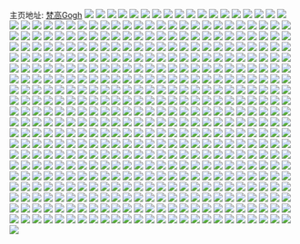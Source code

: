 主页地址: [梵高Gogh](https://weibo.com/u/1617010800) 
![](https://wx4.sinaimg.cn/mw2000/001LqOnmly1gut8btndg6j62c02c0u0y02.jpg) 
![](https://wx4.sinaimg.cn/mw2000/001LqOnmly1gut8a6sd7bj62c02c0qv502.jpg) 
![](https://wx4.sinaimg.cn/mw2000/001LqOnmly1gut8aa3365j62c02c0hdt02.jpg) 
![](https://wx4.sinaimg.cn/mw2000/6061a070ly1gut8ac98g9j22c02c0kjm.jpg) 
![](https://wx4.sinaimg.cn/mw2000/001LqOnmly1gut8bikfonj62c02c0b2a02.jpg) 
![](https://wx4.sinaimg.cn/mw2000/001LqOnmly1gut8bgz9e5j62c02c0kjm02.jpg) 
![](https://wx4.sinaimg.cn/mw2000/001LqOnmly1gut8bffvcwj62c02c04qr02.jpg) 
![](https://wx4.sinaimg.cn/mw2000/001LqOnmly1gut8a54nwvj62c02c04qr02.jpg) 
![](https://wx4.sinaimg.cn/mw2000/6061a070ly1gut8a1w0g8j22c02c0x6q.jpg) 
![](https://wx4.sinaimg.cn/mw2000/001LqOnmly1gupsmmgvctj63402c0kjm02.jpg) 
![](https://wx4.sinaimg.cn/mw2000/6061a070ly1gumcrsfglpj22c02c0x6q.jpg) 
![](https://wx4.sinaimg.cn/mw2000/001LqOnmly1guiscsdxupj62c02c07wi02.jpg) 
![](https://wx4.sinaimg.cn/mw2000/001LqOnmly1gubq7zgn0xj62c02c0b2902.jpg) 
![](https://wx4.sinaimg.cn/mw2000/001LqOnmly1gubq812htjj61sc1sc4q502.jpg) 
![](https://wx4.sinaimg.cn/mw2000/001LqOnmly1gubq7xrxmyj62c02c0u0x02.jpg) 
![](https://wx4.sinaimg.cn/mw2000/001LqOnmly1gubq7wh7dyj60jv0h7abs02.jpg) 
![](https://wx4.sinaimg.cn/mw2000/001LqOnmly1gubil5o3tfj61400u0n3k02.jpg) 
![](https://wx4.sinaimg.cn/mw2000/001LqOnmly1gu82vb1jsjj61940kuaz202.jpg) 
![](https://wx4.sinaimg.cn/mw2000/001LqOnmly1gu82vejltlj61ds0n0hdt02.jpg) 
![](https://wx4.sinaimg.cn/mw2000/001LqOnmly1gu38z0n1hfj60el0eldgq02.jpg) 
![](https://wx4.sinaimg.cn/mw2000/001LqOnmly1gu1d5hun7zj62c02c0e8202.jpg) 
![](https://wx4.sinaimg.cn/mw2000/001LqOnmly1gtxr0slfk9j62c02c0npe02.jpg) 
![](https://wx4.sinaimg.cn/mw2000/001LqOnmly1gtxr12twfuj62c02c0qv602.jpg) 
![](https://wx4.sinaimg.cn/mw2000/001LqOnmly1gtxr1fg8mrj62c02c01hb02.jpg) 
![](https://wx4.sinaimg.cn/mw2000/001LqOnmly1gtxr1do9qbj62c02c0hdu02.jpg) 
![](https://wx4.sinaimg.cn/mw2000/001LqOnmly1gtv9drkwuej625o25o4qq02.jpg) 
![](https://wx4.sinaimg.cn/mw2000/001LqOnmly1gtv9du3rgvj62c02c0kjn02.jpg) 
![](https://wx4.sinaimg.cn/mw2000/001LqOnmly1gtv9dvrrukj62c02c0hdt02.jpg) 
![](https://wx4.sinaimg.cn/mw2000/001LqOnmly1gtv9dx6zk0j62c02c0qv502.jpg) 
![](https://wx4.sinaimg.cn/mw2000/001LqOnmly1gtv9e1slpsj62c02c0qv702.jpg) 
![](https://wx4.sinaimg.cn/mw2000/001LqOnmly1gtv9ed4qbpj62c02c01kz02.jpg) 
![](https://wx4.sinaimg.cn/mw2000/001LqOnmly1gtuaj7elzfj60j60j641k02.jpg) 
![](https://wx4.sinaimg.cn/mw2000/001LqOnmly1gtojq5on5wj62c02c0npe02.jpg) 
![](https://wx4.sinaimg.cn/mw2000/001LqOnmly1gtih0vvxuxj62c02c0x6r02.jpg) 
![](https://wx4.sinaimg.cn/mw2000/6061a070ly1gtgomwz5uej20ac0act9g.jpg) 
![](https://wx4.sinaimg.cn/mw2000/001LqOnmly1gtco736lqnj61o01o0e8102.jpg) 
![](https://wx4.sinaimg.cn/mw2000/001LqOnmly1gtco71p9ihj61o01o0npd02.jpg) 
![](https://wx4.sinaimg.cn/mw2000/001LqOnmly1gtco140o27j60ur1o0x0m02.jpg) 
![](https://wx4.sinaimg.cn/mw2000/6061a070ly1gt9dsof2dhj22c02c01kz.jpg) 
![](https://wx4.sinaimg.cn/mw2000/6061a070ly1gt9dsq6j6sj22c02c0u0x.jpg) 
![](https://wx4.sinaimg.cn/mw2000/6061a070ly1gt8d6sbisrj22c02c01l1.jpg) 
![](https://wx4.sinaimg.cn/mw2000/6061a070ly1gt16qo4j9nj21900u0106.jpg) 
![](https://wx4.sinaimg.cn/mw2000/6061a070ly1gt0l4xknqyj22c02c0npe.jpg) 
![](https://wx4.sinaimg.cn/mw2000/6061a070ly1gt0l55l3pij23402c0u0z.jpg) 
![](https://wx4.sinaimg.cn/mw2000/6061a070ly1gt0l4z97tjj22c02c0kjm.jpg) 
![](https://wx4.sinaimg.cn/mw2000/6061a070ly1gt0l50vkhlj22c02c0b2a.jpg) 
![](https://wx4.sinaimg.cn/mw2000/6061a070ly1gt0l4uwjupj22c02c01kz.jpg) 
![](https://wx4.sinaimg.cn/mw2000/6061a070ly1gt0l5y4vkaj22c02c0e82.jpg) 
![](https://wx4.sinaimg.cn/mw2000/6061a070ly1gt0l57ccpjj21nz1nz7wh.jpg) 
![](https://wx4.sinaimg.cn/mw2000/6061a070ly1gt0l58891lj21iy1iy1kx.jpg) 
![](https://wx4.sinaimg.cn/mw2000/6061a070ly1gt0l529em0j22c02c0npd.jpg) 
![](https://wx4.sinaimg.cn/mw2000/6061a070ly1gt0l59jjrwj23402c07wj.jpg) 
![](https://wx4.sinaimg.cn/mw2000/6061a070ly1gt0l5mkarxj22c02c0npd.jpg) 
![](https://wx4.sinaimg.cn/mw2000/6061a070ly1gt0l5e0siqj22801o0kjl.jpg) 
![](https://wx4.sinaimg.cn/mw2000/6061a070ly1gt0l5fanebj22801o0kjl.jpg) 
![](https://wx4.sinaimg.cn/mw2000/6061a070ly1gt0l5ifu2lj22c02c0x6q.jpg) 
![](https://wx4.sinaimg.cn/mw2000/001LqOnmly1gt0l5jpjqdj62c02c0b2902.jpg) 
![](https://wx4.sinaimg.cn/mw2000/6061a070ly1gt0l5l6t4jj22c02c07wi.jpg) 
![](https://wx4.sinaimg.cn/mw2000/6061a070ly1gt0l5cg8jdj22c02c0hdu.jpg) 
![](https://wx4.sinaimg.cn/mw2000/6061a070ly1gt0l5oj5eqj22c0340e83.jpg) 
![](https://wx4.sinaimg.cn/mw2000/6061a070ly1gslikbuobvj22c02c0npf.jpg) 
![](https://wx4.sinaimg.cn/mw2000/6061a070ly1gslikegq9sj22c02c0x6q.jpg) 
![](https://wx4.sinaimg.cn/mw2000/001LqOnmly1gslikiyao6j62c02c01ky02.jpg) 
![](https://wx4.sinaimg.cn/mw2000/6061a070ly1gsliklttc5j22c02c0b2a.jpg) 
![](https://wx4.sinaimg.cn/mw2000/6061a070ly1gslik96ywmj22c02c0x6q.jpg) 
![](https://wx4.sinaimg.cn/mw2000/6061a070ly1gsliknomtsj22c02c0hdu.jpg) 
![](https://wx4.sinaimg.cn/mw2000/6061a070ly1gslikqwkroj22c02c04qp.jpg) 
![](https://wx4.sinaimg.cn/mw2000/6061a070ly1gslikpb0s2j22c02c0x6p.jpg) 
![](https://wx4.sinaimg.cn/mw2000/6061a070ly1gslikkipfvj21o02807wh.jpg) 
![](https://wx4.sinaimg.cn/mw2000/6061a070ly1gsinjku5jzj21401e0gsi.jpg) 
![](https://wx4.sinaimg.cn/mw2000/6061a070ly1gshjlnfu9ij22c02c0e88.jpg) 
![](https://wx4.sinaimg.cn/mw2000/6061a070ly1gsamwoyzozj20gc0gc0u1.jpg) 
![](https://wx4.sinaimg.cn/mw2000/6061a070ly1gs7j44ony2j21mb1mbb29.jpg) 
![](https://wx4.sinaimg.cn/mw2000/6061a070ly1gs61nrw3s8j20a00a0dgs.jpg) 
![](https://wx4.sinaimg.cn/mw2000/6061a070ly1gs5z21dot1j22c02c0b29.jpg) 
![](https://wx4.sinaimg.cn/mw2000/6061a070ly1gs5z1zsx51j22c02c0b1q.jpg) 
![](https://wx4.sinaimg.cn/mw2000/6061a070ly1gs5z261sezj22c02c0e81.jpg) 
![](https://wx4.sinaimg.cn/mw2000/6061a070ly1gs5z1x8s1ej22c02c0kjl.jpg) 
![](https://wx4.sinaimg.cn/mw2000/6061a070ly1gs5z29a9smj22c02c0b29.jpg) 
![](https://wx4.sinaimg.cn/mw2000/6061a070ly1gs5z2b5qlhj20n01dshdt.jpg) 
![](https://wx4.sinaimg.cn/mw2000/6061a070ly1gruxccf7j9j22c02c0npl.jpg) 
![](https://wx4.sinaimg.cn/mw2000/6061a070ly1gruxfmez8jj22c02c0qvf.jpg) 
![](https://wx4.sinaimg.cn/mw2000/6061a070ly1gruxfkhpf8j22c02c0kjt.jpg) 
![](https://wx4.sinaimg.cn/mw2000/6061a070ly1gruxdv5ginj22c02c0u15.jpg) 
![](https://wx4.sinaimg.cn/mw2000/001LqOnmly1gruxc6bgnhj62801o0x6q02.jpg) 
![](https://wx4.sinaimg.cn/mw2000/6061a070ly1gruxeltru5j22c02c07wr.jpg) 
![](https://wx4.sinaimg.cn/mw2000/6061a070ly1gruxf0rmgij22c02c04qw.jpg) 
![](https://wx4.sinaimg.cn/mw2000/6061a070ly1gruxfcho7kj22c02c0b2h.jpg) 
![](https://wx4.sinaimg.cn/mw2000/001LqOnmly1gruxff2vy8j61o0280hdt02.jpg) 
![](https://wx4.sinaimg.cn/mw2000/6061a070ly1grnwran1ahj22c02c0qv5.jpg) 
![](https://wx4.sinaimg.cn/mw2000/6061a070ly1grnwr6j4muj22c02c01kx.jpg) 
![](https://wx4.sinaimg.cn/mw2000/6061a070ly1grnwr4sdknj22c02c0x6p.jpg) 
![](https://wx4.sinaimg.cn/mw2000/6061a070ly1grnwrcfgqnj22c02c07wh.jpg) 
![](https://wx4.sinaimg.cn/mw2000/6061a070ly1grnwre1lwoj22c02c0b29.jpg) 
![](https://wx4.sinaimg.cn/mw2000/6061a070ly1grnwrfvidjj22c02c0qv5.jpg) 
![](https://wx4.sinaimg.cn/mw2000/6061a070ly1grnwr88puej22c02c0qv5.jpg) 
![](https://wx4.sinaimg.cn/mw2000/6061a070ly1grnwv5giujj22c02c0e6e.jpg) 
![](https://wx4.sinaimg.cn/mw2000/6061a070ly1grnwv4mhk6j20u00u0tdm.jpg) 
![](https://wx4.sinaimg.cn/mw2000/6061a070ly1grdl7jx5wyj22c02c01kx.jpg) 
![](https://wx4.sinaimg.cn/mw2000/6061a070ly1grdl7lq4w5j22c02c0e81.jpg) 
![](https://wx4.sinaimg.cn/mw2000/6061a070ly1grdl7ihdeqj22c02c07wh.jpg) 
![](https://wx4.sinaimg.cn/mw2000/6061a070ly1grdl7no40sj22c02c0hdu.jpg) 
![](https://wx4.sinaimg.cn/mw2000/6061a070ly1grdl7pokllj22c02c0hdt.jpg) 
![](https://wx4.sinaimg.cn/mw2000/6061a070ly1grdl7s8s7yj22c02c04qp.jpg) 
![](https://wx4.sinaimg.cn/mw2000/6061a070ly1grdl9nhyp2j22c02c0npd.jpg) 
![](https://wx4.sinaimg.cn/mw2000/6061a070ly1grdl9lkq2qj22c02c0qsj.jpg) 
![](https://wx4.sinaimg.cn/mw2000/6061a070ly1grdl9p3g52j23402c0e82.jpg) 
![](https://wx4.sinaimg.cn/mw2000/6061a070ly1gr7migo4j0j22c02c04qx.jpg) 
![](https://wx4.sinaimg.cn/mw2000/6061a070ly1gqzb5f7dhdj22dc2dc4qu.jpg) 
![](https://wx4.sinaimg.cn/mw2000/6061a070ly1gqzb2vywslj22dc2dchdx.jpg) 
![](https://wx4.sinaimg.cn/mw2000/6061a070ly1gqzb2yek86j22dc2dcx6u.jpg) 
![](https://wx4.sinaimg.cn/mw2000/6061a070ly1gqzb5cf6zbj22dc2dchdx.jpg) 
![](https://wx4.sinaimg.cn/mw2000/6061a070ly1gqtsy6hr6ej22dc2dcx6s.jpg) 
![](https://wx4.sinaimg.cn/mw2000/6061a070ly1gqtsy8b4qlj22dc2dcx6s.jpg) 
![](https://wx4.sinaimg.cn/mw2000/6061a070ly1gqtsybwtupj22dc2dchdx.jpg) 
![](https://wx4.sinaimg.cn/mw2000/6061a070ly1gqnvvm5sk8j22dc2dcqv9.jpg) 
![](https://wx4.sinaimg.cn/mw2000/6061a070ly1gqnvvnhp73j22dc2dc4qr.jpg) 
![](https://wx4.sinaimg.cn/mw2000/6061a070ly1gqn01xa48hj20qo0qo427.jpg) 
![](https://wx4.sinaimg.cn/mw2000/6061a070ly1gqk96s69lqj20r20r2h4g.jpg) 
![](https://wx4.sinaimg.cn/mw2000/6061a070ly1gqk96u2g5yj21s02dc1l1.jpg) 
![](https://wx4.sinaimg.cn/mw2000/6061a070ly1gqidy4e2x0j22dc2dckjp.jpg) 
![](https://wx4.sinaimg.cn/mw2000/6061a070ly1gqie0oraapj22dc2dchdx.jpg) 
![](https://wx4.sinaimg.cn/mw2000/6061a070ly1gqie1dtihqj22dc2dckjo.jpg) 
![](https://wx4.sinaimg.cn/mw2000/6061a070ly1gqie27mfvrj22dc2dc7wm.jpg) 
![](https://wx4.sinaimg.cn/mw2000/6061a070ly1gqie479ccwj22dc2dcqv9.jpg) 
![](https://wx4.sinaimg.cn/mw2000/6061a070ly1gqie496wvhj22dc2dc1l0.jpg) 
![](https://wx4.sinaimg.cn/mw2000/6061a070ly1gqie4cfoxbj22dc2dc4qt.jpg) 
![](https://wx4.sinaimg.cn/mw2000/6061a070ly1gqie4eswzuj22dc2dchdx.jpg) 
![](https://wx4.sinaimg.cn/mw2000/6061a070ly1gqie4lnailj22dc2dc1l2.jpg) 
![](https://wx4.sinaimg.cn/mw2000/6061a070ly1gpush2lr14j22dc2dckjp.jpg) 
![](https://wx4.sinaimg.cn/mw2000/6061a070ly1gpush4fewtj22dc2dcnpg.jpg) 
![](https://wx4.sinaimg.cn/mw2000/6061a070ly1gpush0korej22dc2dc4qt.jpg) 
![](https://wx4.sinaimg.cn/mw2000/6061a070ly1gpusgx0sbgj22dc2dcqv9.jpg) 
![](https://wx4.sinaimg.cn/mw2000/6061a070ly1gpsltsegmjj21s02dce85.jpg) 
![](https://wx4.sinaimg.cn/mw2000/6061a070ly1gpo5fak1b9j21mc1mc7wj.jpg) 
![](https://wx4.sinaimg.cn/mw2000/6061a070ly1gpo5fdgph9j21mc1mcx6q.jpg) 
![](https://wx4.sinaimg.cn/mw2000/6061a070ly1gpo5fc0mdlj21mc1mckjm.jpg) 
![](https://wx4.sinaimg.cn/mw2000/6061a070ly1gpo5femyhqj21mc1mc4qr.jpg) 
![](https://wx4.sinaimg.cn/mw2000/6061a070ly1gpo5fikdc0j21mc1mcqv6.jpg) 
![](https://wx4.sinaimg.cn/mw2000/6061a070ly1gpo5fkd3xaj21mc1mce83.jpg) 
![](https://wx4.sinaimg.cn/mw2000/6061a070ly1gpo5fmawacj21mc1mcu0z.jpg) 
![](https://wx4.sinaimg.cn/mw2000/6061a070ly1gpo5fh3o3bj21mc1mchdu.jpg) 
![](https://wx4.sinaimg.cn/mw2000/6061a070ly1gpo5fflwzuj21mc1mckjm.jpg) 
![](https://wx4.sinaimg.cn/mw2000/6061a070ly1gpnt7wt3v1j20qo0qoq5v.jpg) 
![](https://wx4.sinaimg.cn/mw2000/6061a070ly1gplnjfpwyaj22dc2dckjp.jpg) 
![](https://wx4.sinaimg.cn/mw2000/6061a070ly1gplnjjs9p3j22dc2dcqv9.jpg) 
![](https://wx4.sinaimg.cn/mw2000/6061a070ly1gplmjaw25hj22dc2dckjp.jpg) 
![](https://wx4.sinaimg.cn/mw2000/6061a070ly1gplnjyf8x1j22dc2dchdw.jpg) 
![](https://wx4.sinaimg.cn/mw2000/6061a070ly1gplnk4pnfyj22dc2dcnpi.jpg) 
![](https://wx4.sinaimg.cn/mw2000/6061a070ly1gplnkyb4caj22dc2dc1l2.jpg) 
![](https://wx4.sinaimg.cn/mw2000/6061a070ly1gphbhydanhj210r16mwja.jpg) 
![](https://wx4.sinaimg.cn/mw2000/6061a070ly1gp964joi21j22c02c0u0x.jpg) 
![](https://wx4.sinaimg.cn/mw2000/6061a070ly1gp964hwi1fj22c02c0npd.jpg) 
![](https://wx4.sinaimg.cn/mw2000/6061a070ly1gp964noccoj22c02c0e83.jpg) 
![](https://wx4.sinaimg.cn/mw2000/6061a070ly1gp9641ymjuj22c02c0x6r.jpg) 
![](https://wx4.sinaimg.cn/mw2000/6061a070ly1gp964q8pdnj21c01c0qv5.jpg) 
![](https://wx4.sinaimg.cn/mw2000/6061a070ly1gp964f8hfbj22c02c0kjo.jpg) 
![](https://wx4.sinaimg.cn/mw2000/6061a070ly1gp9644mgxuj22c02c04qs.jpg) 
![](https://wx4.sinaimg.cn/mw2000/6061a070ly1gp9647pmsaj22c02c0u0z.jpg) 
![](https://wx4.sinaimg.cn/mw2000/6061a070ly1gp964l995zj22c02c0qv5.jpg) 
![](https://wx4.sinaimg.cn/mw2000/6061a070ly1gp962ud60yj21601k0npd.jpg) 
![](https://wx4.sinaimg.cn/mw2000/6061a070ly1gp962wo5tnj21601k0qv5.jpg) 
![](https://wx4.sinaimg.cn/mw2000/6061a070ly1gp84rb5y9ej22dc2dcx6s.jpg) 
![](https://wx4.sinaimg.cn/mw2000/6061a070ly1gp84r9hk0hj2160160b05.jpg) 
![](https://wx4.sinaimg.cn/mw2000/6061a070ly1gp84rctliij22dc1s4x6q.jpg) 
![](https://wx4.sinaimg.cn/mw2000/6061a070ly1gp84retrn8j22c12c1x6r.jpg) 
![](https://wx4.sinaimg.cn/mw2000/6061a070ly1gp7m3syxu6j20qo0qogtk.jpg) 
![](https://wx4.sinaimg.cn/mw2000/6061a070ly1gp5a0lr9mdj21bz1zz4qp.jpg) 
![](https://wx4.sinaimg.cn/mw2000/6061a070ly1gp5a0mj0sej21aw1ya4qp.jpg) 
![](https://wx4.sinaimg.cn/mw2000/6061a070ly1gp5a0oexpdj219b1vy1kx.jpg) 
![](https://wx4.sinaimg.cn/mw2000/6061a070ly1gp5a0rwgvpj21jk2bb7wh.jpg) 
![](https://wx4.sinaimg.cn/mw2000/6061a070ly1gp2udwyuoxj20dw0dwjrn.jpg) 
![](https://wx4.sinaimg.cn/mw2000/6061a070ly1gp2bujn3z8j21mc1mc4qq.jpg) 
![](https://wx4.sinaimg.cn/mw2000/6061a070ly1gp2bul5d8vj21mc1mcqv7.jpg) 
![](https://wx4.sinaimg.cn/mw2000/6061a070ly1gp2bun8ys7j21mc1mc1kz.jpg) 
![](https://wx4.sinaimg.cn/mw2000/6061a070ly1gp2buqrp3pj21mc1mcb2b.jpg) 
![](https://wx4.sinaimg.cn/mw2000/6061a070ly1gp2bus3fh8j21mc1mce83.jpg) 
![](https://wx4.sinaimg.cn/mw2000/6061a070ly1gp2but75p4j21mc1mchdu.jpg) 
![](https://wx4.sinaimg.cn/mw2000/6061a070ly1gp2buunhfwj21mc1mcx6q.jpg) 
![](https://wx4.sinaimg.cn/mw2000/6061a070ly1gp2buwh6juj21jk1jkdzm.jpg) 
![](https://wx4.sinaimg.cn/mw2000/6061a070ly1gp2buvu75vj21mc1mcu0x.jpg) 
![](https://wx4.sinaimg.cn/mw2000/6061a070ly1gp01f2m9u7j20rs10445o.jpg) 
![](https://wx4.sinaimg.cn/mw2000/6061a070ly1goztw7uegjj22c02c0npg.jpg) 
![](https://wx4.sinaimg.cn/mw2000/6061a070ly1goztwa156tj22c02c0x6t.jpg) 
![](https://wx4.sinaimg.cn/mw2000/6061a070ly1goztwdv21vj22c02c07wm.jpg) 
![](https://wx4.sinaimg.cn/mw2000/6061a070ly1goztwbtlj1j22c02c0u10.jpg) 
![](https://wx4.sinaimg.cn/mw2000/6061a070ly1goxius9ggtj22dc2dcnpg.jpg) 
![](https://wx4.sinaimg.cn/mw2000/6061a070ly1gowd8tr2oxj22dc2dc7wl.jpg) 
![](https://wx4.sinaimg.cn/mw2000/6061a070ly1gotuanznj8j21jk223u0z.jpg) 
![](https://wx4.sinaimg.cn/mw2000/6061a070ly1gotuaqgsupj21jk223hdw.jpg) 
![](https://wx4.sinaimg.cn/mw2000/6061a070ly1gopkon34s5j22dc2dcqv9.jpg) 
![](https://wx4.sinaimg.cn/mw2000/6061a070ly1gop7ew8io9j22dc2dcb2d.jpg) 
![](https://wx4.sinaimg.cn/mw2000/6061a070ly1goij9ii7k0j22dc2dcnpi.jpg) 
![](https://wx4.sinaimg.cn/mw2000/6061a070ly1godl0t41q6j20qo0qo766.jpg) 
![](https://wx4.sinaimg.cn/mw2000/6061a070ly1godl0rxx7ij20go0gowhb.jpg) 
![](https://wx4.sinaimg.cn/mw2000/6061a070ly1gobk4rt7pmj20xc0xctsd.jpg) 
![](https://wx4.sinaimg.cn/mw2000/6061a070ly1gobk093nlfj22cl2clb2c.jpg) 
![](https://wx4.sinaimg.cn/mw2000/6061a070ly1gobkanlpxtj22o02o0hdv.jpg) 
![](https://wx4.sinaimg.cn/mw2000/6061a070ly1gobk5hlpbjj22dc2dckjp.jpg) 
![](https://wx4.sinaimg.cn/mw2000/6061a070ly1gobkalwgk5j22dc2dcb2e.jpg) 
![](https://wx4.sinaimg.cn/mw2000/6061a070ly1gobk020epcj20xc0xckda.jpg) 
![](https://wx4.sinaimg.cn/mw2000/6061a070ly1gobkak7d5qj22dc2dc7wo.jpg) 
![](https://wx4.sinaimg.cn/mw2000/6061a070ly1gobk623gajj2206206e82.jpg) 
![](https://wx4.sinaimg.cn/mw2000/6061a070ly1gobk0b1ejjj22o02o0hdv.jpg) 
![](https://wx4.sinaimg.cn/mw2000/6061a070ly1go824tfwxij22o02o07wj.jpg) 
![](https://wx4.sinaimg.cn/mw2000/6061a070ly1go824pocwgj21ad1adqv5.jpg) 
![](https://wx4.sinaimg.cn/mw2000/6061a070ly1go824qo9i7j22o02o01kz.jpg) 
![](https://wx4.sinaimg.cn/mw2000/6061a070ly1go824rmhgtj22801o0npe.jpg) 
![](https://wx4.sinaimg.cn/mw2000/6061a070ly1go824sdjrjj21o0280e82.jpg) 
![](https://wx4.sinaimg.cn/mw2000/6061a070ly1go824neyi2j22o02o0qv7.jpg) 
![](https://wx4.sinaimg.cn/mw2000/6061a070ly1go824ox6tpj22o02o01kz.jpg) 
![](https://wx4.sinaimg.cn/mw2000/6061a070ly1go824v6f14j22c02c0b2b.jpg) 
![](https://wx4.sinaimg.cn/mw2000/6061a070ly1go824u8gcaj22o02o0x0k.jpg) 
![](https://wx4.sinaimg.cn/mw2000/6061a070ly1go2eb9m6o2j213a0tgwjf.jpg) 
![](https://wx4.sinaimg.cn/mw2000/6061a070ly1go164tpkt8j2134134tl6.jpg) 
![](https://wx4.sinaimg.cn/mw2000/6061a070ly1go164u1rj3j21c01c04hp.jpg) 
![](https://wx4.sinaimg.cn/mw2000/6061a070ly1go164ujc2tj22ct2cthdt.jpg) 
![](https://wx4.sinaimg.cn/mw2000/6061a070ly1go164v472nj22aq2aqu0x.jpg) 
![](https://wx4.sinaimg.cn/mw2000/6061a070ly1gnyr1bkrgij22dc2dc4qt.jpg) 
![](https://wx4.sinaimg.cn/mw2000/6061a070ly1gnyr1d39d0j22dc2dchdx.jpg) 
![](https://wx4.sinaimg.cn/mw2000/6061a070ly1gnyr1gdxxkj22io2ioe83.jpg) 
![](https://wx4.sinaimg.cn/mw2000/6061a070ly1gnwnm0mqzjj21kx5xzb29.jpg) 
![](https://wx4.sinaimg.cn/mw2000/6061a070ly1gnvtam4k10j20l00s0wlm.jpg) 
![](https://wx4.sinaimg.cn/mw2000/6061a070ly1gnvtamifixj20tz1ivdwe.jpg) 
![](https://wx4.sinaimg.cn/mw2000/6061a070ly1gnv9pvma70j21jk1jkh6t.jpg) 
![](https://wx4.sinaimg.cn/mw2000/6061a070ly1gns4m2fddcj21s12dc7wk.jpg) 
![](https://wx4.sinaimg.cn/mw2000/6061a070ly1gnqvscnnkgj20tv0tttej.jpg) 
![](https://wx4.sinaimg.cn/mw2000/6061a070ly1gnqvsfg8fej21jk2bchdu.jpg) 
![](https://wx4.sinaimg.cn/mw2000/6061a070ly1gnquv3qjvkj20u00tzwhb.jpg) 
![](https://wx4.sinaimg.cn/mw2000/6061a070ly1gnoh2tlhuxj21hc1hcb29.jpg) 
![](https://wx4.sinaimg.cn/mw2000/6061a070ly1gnoh2r28d5j20tz0bk7am.jpg) 
![](https://wx4.sinaimg.cn/mw2000/6061a070ly1gno6ahux4yj21nz0xqx0l.jpg) 
![](https://wx4.sinaimg.cn/mw2000/6061a070ly1gno6ahey0lj21nz0xq7rr.jpg) 
![](https://wx4.sinaimg.cn/mw2000/6061a070ly1gno6agibjkj21nz0xqauo.jpg) 
![](https://wx4.sinaimg.cn/mw2000/6061a070ly1gno67i7et5j20mr0w643h.jpg) 
![](https://wx4.sinaimg.cn/mw2000/6061a070ly1gnn4ociq06j20qo0zkdyx.jpg) 
![](https://wx4.sinaimg.cn/mw2000/6061a070ly1gnmd4kphxtj22dc1kvhdt.jpg) 
![](https://wx4.sinaimg.cn/mw2000/6061a070ly1gnmd4m4z5yj21rt2dce81.jpg) 
![](https://wx4.sinaimg.cn/mw2000/6061a070ly1gnmd4li5hsj22dc1kv7wh.jpg) 
![](https://wx4.sinaimg.cn/mw2000/6061a070ly1gnl58u5zgfj21o0190b2c.jpg) 
![](https://wx4.sinaimg.cn/mw2000/6061a070ly1gnjuha2jdtj20u01hc134.jpg) 
![](https://wx4.sinaimg.cn/mw2000/6061a070ly1gncuii4el4j22dc1s0hdw.jpg) 
![](https://wx4.sinaimg.cn/mw2000/6061a070ly1gncuie9wt7j22dc1s0kjo.jpg) 
![](https://wx4.sinaimg.cn/mw2000/6061a070ly1gncuig0zmdj22dc1s04qs.jpg) 
![](https://wx4.sinaimg.cn/mw2000/6061a070ly1gncuiizwdij216o1kw4qq.jpg) 
![](https://wx4.sinaimg.cn/mw2000/6061a070ly1gnf3u52a0gj22dc2dc1l2.jpg) 
![](https://wx4.sinaimg.cn/mw2000/6061a070ly1gncuimeb7mj21s02dc1l0.jpg) 
![](https://wx4.sinaimg.cn/mw2000/6061a070ly1gnd5926anvj20u01hc7ch.jpg) 
![](https://wx4.sinaimg.cn/mw2000/6061a070ly1gnd592ytskj20fn0fnt97.jpg) 
![](https://wx4.sinaimg.cn/mw2000/6061a070ly1gncm38m46fj20sg0sgdnq.jpg) 
![](https://wx4.sinaimg.cn/mw2000/6061a070ly1gnbujmhnpuj20ed0ed77e.jpg) 
![](https://wx4.sinaimg.cn/mw2000/6061a070ly1gn8b0ug7olj21kw1kw7wh.jpg) 
![](https://wx4.sinaimg.cn/mw2000/6061a070ly1gn1fx6d6t9j21aa1abe25.jpg) 
![](https://wx4.sinaimg.cn/mw2000/6061a070ly1gmxnzvffopj21hc0slakl.jpg) 
![](https://wx4.sinaimg.cn/mw2000/6061a070ly1gmxnzvqaqpj20dw0dwjrn.jpg) 
![](https://wx4.sinaimg.cn/mw2000/6061a070ly1gmww6xvfhkj20xc0nt78w.jpg) 
![](https://wx4.sinaimg.cn/mw2000/6061a070ly1gmww6ystu3j20xc0ntq7t.jpg) 
![](https://wx4.sinaimg.cn/mw2000/6061a070ly1gmufwq6v7xj22dc2dcb2b.jpg) 
![](https://wx4.sinaimg.cn/mw2000/6061a070ly1gmufwoxenhj22dc2dcb2c.jpg) 
![](https://wx4.sinaimg.cn/mw2000/6061a070ly1gmufwsryb5j22dc2dc4qr.jpg) 
![](https://wx4.sinaimg.cn/mw2000/6061a070ly1gmufwrg8bij21kw1kw1ky.jpg) 
![](https://wx4.sinaimg.cn/mw2000/6061a070ly1gmrmp4f6sgj21jk111npd.jpg) 
![](https://wx4.sinaimg.cn/mw2000/6061a070ly1gmpi7n0m9zj22dc2dcnph.jpg) 
![](https://wx4.sinaimg.cn/mw2000/6061a070ly1gmoj11cux7j217k2ct7wh.jpg) 
![](https://wx4.sinaimg.cn/mw2000/6061a070ly1gmne7xyenhj21kw1kwk9d.jpg) 
![](https://wx4.sinaimg.cn/mw2000/6061a070ly1gmkrgta7bgj21jk1xg1ky.jpg) 
![](https://wx4.sinaimg.cn/mw2000/6061a070ly1gmkrgv6eo6j21jk2bce82.jpg) 
![](https://wx4.sinaimg.cn/mw2000/6061a070ly1gmixgw2n2ej20g20g2gtp.jpg) 
![](https://wx4.sinaimg.cn/mw2000/6061a070ly1gmir3pxzs6j20r50piq4n.jpg) 
![](https://wx4.sinaimg.cn/mw2000/6061a070ly1gm87b5patgj21kw7roe82.jpg) 
![](https://wx4.sinaimg.cn/mw2000/6061a070ly1gm89tzafqmj21kw17e4c9.jpg) 
![](https://wx4.sinaimg.cn/mw2000/6061a070ly1gm7hd2tn29j21hb0u0tfr.jpg) 
![](https://wx4.sinaimg.cn/mw2000/6061a070ly1gm03rwo2acj21kw0sg10c.jpg) 
![](https://wx4.sinaimg.cn/mw2000/6061a070ly1glvsyv32kwj20w0170ayh.jpg) 
![](https://wx4.sinaimg.cn/mw2000/6061a070ly1glvsyvtmltj20w71l91kx.jpg) 
![](https://wx4.sinaimg.cn/mw2000/6061a070ly1glvsyxk94pj20wf1lm1kx.jpg) 
![](https://wx4.sinaimg.cn/mw2000/6061a070ly1glvsyyi6btj20vw1kqkaf.jpg) 
![](https://wx4.sinaimg.cn/mw2000/6061a070ly1glvsyzf1ncj20vw1kq1cr.jpg) 
![](https://wx4.sinaimg.cn/mw2000/6061a070ly1glvsz02ki7j20wq1m64ke.jpg) 
![](https://wx4.sinaimg.cn/mw2000/6061a070ly1gluexh13q4j20hs0qd0w7.jpg) 
![](https://wx4.sinaimg.cn/mw2000/6061a070ly1gluexgoqqej20u018g4em.jpg) 
![](https://wx4.sinaimg.cn/mw2000/6061a070ly1gluawh2eh5j20u011iq6h.jpg) 
![](https://wx4.sinaimg.cn/mw2000/6061a070ly1gltgm0epz1j20u00u00vx.jpg) 
![](https://wx4.sinaimg.cn/mw2000/6061a070ly1gltgm0nm0vj214l14w102.jpg) 
![](https://wx4.sinaimg.cn/mw2000/6061a070gy1glpjucgb1qj21kw1kw7wj.jpg) 
![](https://wx4.sinaimg.cn/mw2000/6061a070ly1glkzu1tq9tj22o02o0u0y.jpg) 
![](https://wx4.sinaimg.cn/mw2000/6061a070ly1glkzu2z5oij22o02o0qv6.jpg) 
![](https://wx4.sinaimg.cn/mw2000/6061a070ly1glkztzqifbj22o02o04qr.jpg) 
![](https://wx4.sinaimg.cn/mw2000/6061a070ly1glkztyfzpjj20b80b8401.jpg) 
![](https://wx4.sinaimg.cn/mw2000/6061a070ly1glhkzqwivqj20u00u0wig.jpg) 
![](https://wx4.sinaimg.cn/mw2000/6061a070ly1gl7k1vwo1kj21kw1kw12l.jpg) 
![](https://wx4.sinaimg.cn/mw2000/6061a070ly1gl7k1y60u0j21kw1kwx6q.jpg) 
![](https://wx4.sinaimg.cn/mw2000/6061a070ly1gl7k1z9xe1j21kw1kwb2b.jpg) 
![](https://wx4.sinaimg.cn/mw2000/6061a070ly1gl7k20xfw7j21kw1kwe83.jpg) 
![](https://wx4.sinaimg.cn/mw2000/6061a070ly1gl6kfekuc0j20u00u0did.jpg) 
![](https://wx4.sinaimg.cn/mw2000/6061a070ly1gl6kffizbfj20sx0sxdj0.jpg) 
![](https://wx4.sinaimg.cn/mw2000/6061a070ly1gl2mzyv417j20u016fn5r.jpg) 
![](https://wx4.sinaimg.cn/mw2000/6061a070ly1gkk23tacsfj204f04f745.jpg) 
![](https://wx4.sinaimg.cn/mw2000/6061a070ly1gkiiyja0o6j20qo0qoq8k.jpg) 
![](https://wx4.sinaimg.cn/mw2000/6061a070ly1gkhxqz4wgij20u00u0e1d.jpg) 
![](https://wx4.sinaimg.cn/mw2000/6061a070ly1gkhxr1d4uzj21c01c0e82.jpg) 
![](https://wx4.sinaimg.cn/mw2000/6061a070ly1gkhxr2aupij21jk1jknpe.jpg) 
![](https://wx4.sinaimg.cn/mw2000/6061a070ly1gkhxr2zr35j21c01c0npd.jpg) 
![](https://wx4.sinaimg.cn/mw2000/6061a070ly1gkhxr3pyb7j21c01c0qv5.jpg) 
![](https://wx4.sinaimg.cn/mw2000/6061a070ly1gkhxr4jl02j21c01c07wi.jpg) 
![](https://wx4.sinaimg.cn/mw2000/6061a070ly1gkgxk1coe7j20qo0qodoy.jpg) 
![](https://wx4.sinaimg.cn/mw2000/6061a070ly1gkfic1eu2ej21hc0u04qp.jpg) 
![](https://wx4.sinaimg.cn/mw2000/6061a070ly1gkfibzbvlzj21kw0vz7sg.jpg) 
![](https://wx4.sinaimg.cn/mw2000/6061a070ly1gkfic0sg30j21kv0vzqs6.jpg) 
![](https://wx4.sinaimg.cn/mw2000/6061a070ly1gkfic045rmj215o57ix6p.jpg) 
![](https://wx4.sinaimg.cn/mw2000/6061a070ly1gk8c6xn3hxj21o01904qr.jpg) 
![](https://wx4.sinaimg.cn/mw2000/6061a070ly1gk8c6ycbwfj21o0190gru.jpg) 
![](https://wx4.sinaimg.cn/mw2000/6061a070ly1gk49l1u3rxj21hc1hc1ky.jpg) 
![](https://wx4.sinaimg.cn/mw2000/6061a070ly1gk49l4jforj21kw1kwkjm.jpg) 
![](https://wx4.sinaimg.cn/mw2000/6061a070ly1gk49oaklvlj20j60i9tas.jpg) 
![](https://wx4.sinaimg.cn/mw2000/6061a070ly1gk56bhzd6oj20j60j60td.jpg) 
![](https://wx4.sinaimg.cn/mw2000/6061a070ly1gk56d7tf5cj21kw1kwe82.jpg) 
![](https://wx4.sinaimg.cn/mw2000/6061a070ly1gk49l3h5j0j215o1qikjl.jpg) 
![](https://wx4.sinaimg.cn/mw2000/6061a070ly1gjwb6okjhbj21o01907wl.jpg) 
![](https://wx4.sinaimg.cn/mw2000/6061a070ly1gjsplq43thj21o01901kj.jpg) 
![](https://wx4.sinaimg.cn/mw2000/6061a070ly1gjsplr7t6sj21kw1kw7wj.jpg) 
![](https://wx4.sinaimg.cn/mw2000/6061a070ly1gjp9kra9cyj204g03agle.jpg) 
![](https://wx4.sinaimg.cn/mw2000/6061a070ly1gjmpm7sbohj21kw1kwqv6.jpg) 
![](https://wx4.sinaimg.cn/mw2000/6061a070ly1gjfvz3i071j21kw1kw7wj.jpg) 
![](https://wx4.sinaimg.cn/mw2000/6061a070ly1gjfvz5ixonj21kw1kwb2b.jpg) 
![](https://wx4.sinaimg.cn/mw2000/6061a070ly1gjfvz6ceobj21kw1kwqv6.jpg) 
![](https://wx4.sinaimg.cn/mw2000/6061a070ly1gjdm06qjnkj21kw1kw7wj.jpg) 
![](https://wx4.sinaimg.cn/mw2000/6061a070ly1gjdm035mfuj21kw1kwu0y.jpg) 
![](https://wx4.sinaimg.cn/mw2000/6061a070ly1gj9lu0p33qj21kw1kwtog.jpg) 
![](https://wx4.sinaimg.cn/mw2000/6061a070ly1gj4c250vnej21kw1kw4b6.jpg) 
![](https://wx4.sinaimg.cn/mw2000/6061a070ly1gj3134chcej20oq0dodoa.jpg) 
![](https://wx4.sinaimg.cn/mw2000/6061a070ly1gis7d0gyeij20on17tqpc.jpg) 
![](https://wx4.sinaimg.cn/mw2000/6061a070ly1gioq5qm3kfj22o02o04qr.jpg) 
![](https://wx4.sinaimg.cn/mw2000/6061a070ly1giicjgi31jj21o01o0kcp.jpg) 
![](https://wx4.sinaimg.cn/mw2000/6061a070ly1ghzyp3o87qj21kw1kwx6p.jpg) 
![](https://wx4.sinaimg.cn/mw2000/6061a070ly1ghzyp4cx1bj21kw1kwnpd.jpg) 
![](https://wx4.sinaimg.cn/mw2000/6061a070ly1ghztlgly84j21kw1kwnpe.jpg) 
![](https://wx4.sinaimg.cn/mw2000/6061a070ly1ghztlj6a21j21kw1kwx6q.jpg) 
![](https://wx4.sinaimg.cn/mw2000/6061a070ly1ghztlk6kwqj21kw1kw4qr.jpg) 
![](https://wx4.sinaimg.cn/mw2000/6061a070ly1ghztllhxxcj21kw1kwx6q.jpg) 
![](https://wx4.sinaimg.cn/mw2000/6061a070ly1ghztlo9wtsj21kw1kwqv8.jpg) 
![](https://wx4.sinaimg.cn/mw2000/6061a070ly1ghztlpsn77j21o01o07wj.jpg) 
![](https://wx4.sinaimg.cn/mw2000/6061a070ly1ghztlmu6zhj21kw1kw4qs.jpg) 
![](https://wx4.sinaimg.cn/mw2000/6061a070ly1ghztltdu6kj21kw1kwe83.jpg) 
![](https://wx4.sinaimg.cn/mw2000/6061a070ly1ghztlultuuj21kw1kwnpf.jpg) 
![](https://wx4.sinaimg.cn/mw2000/6061a070ly1ghkxn6tk9yj21o01907wk.jpg) 
![](https://wx4.sinaimg.cn/mw2000/6061a070ly1ghkxn8101nj21o0190b2b.jpg) 
![](https://wx4.sinaimg.cn/mw2000/6061a070ly1ghkxo29qrzj20c80c6glq.jpg) 
![](https://wx4.sinaimg.cn/mw2000/6061a070ly1ghb1y1e8vhj22o02o0hdt.jpg) 
![](https://wx4.sinaimg.cn/mw2000/6061a070ly1gh9bm4w0smj20tz0wpe03.jpg) 
![](https://wx4.sinaimg.cn/mw2000/6061a070ly1gh9bjcdjqsj20u01hc15j.jpg) 
![](https://wx4.sinaimg.cn/mw2000/6061a070ly1gh9bjcwugsj20u00u0ack.jpg) 
![](https://wx4.sinaimg.cn/mw2000/6061a070ly1gh9bk6q4dqj20u00t9adx.jpg) 
![](https://wx4.sinaimg.cn/mw2000/6061a070ly1gh4dts7qzlj20u00u04f8.jpg) 
![](https://wx4.sinaimg.cn/mw2000/6061a070ly1gh11kf42z2j21c01c0x6p.jpg) 
![](https://wx4.sinaimg.cn/mw2000/6061a070ly1gh11kfytfvj21jk1jke82.jpg) 
![](https://wx4.sinaimg.cn/mw2000/6061a070ly1gh11kgw3epj21c01c07wi.jpg) 
![](https://wx4.sinaimg.cn/mw2000/6061a070ly1gh11khraynj21c01c01ky.jpg) 
![](https://wx4.sinaimg.cn/mw2000/6061a070ly1gh11kimkhwj21c01c0npd.jpg) 
![](https://wx4.sinaimg.cn/mw2000/6061a070ly1gh11kjryaqj219c19cqv5.jpg) 
![](https://wx4.sinaimg.cn/mw2000/6061a070ly1gh11kmnjaqj21c01c01ky.jpg) 
![](https://wx4.sinaimg.cn/mw2000/6061a070ly1gh11ko0el0j21c01c04qq.jpg) 
![](https://wx4.sinaimg.cn/mw2000/6061a070ly1gh11ks3mx0j21c01c0npd.jpg) 
![](https://wx4.sinaimg.cn/mw2000/6061a070ly1ggw83aj7pyj22pg1wwb29.jpg) 
![](https://wx4.sinaimg.cn/mw2000/6061a070ly1ggucl8ydb2j21kw1kwqv6.jpg) 
![](https://wx4.sinaimg.cn/mw2000/6061a070ly1gguclaev2qj21kw1kwx6q.jpg) 
![](https://wx4.sinaimg.cn/mw2000/6061a070ly1ggjmzjywwsj21c01c0b2a.jpg) 
![](https://wx4.sinaimg.cn/mw2000/6061a070ly1ggjmznvt3dj21jk1jkqv6.jpg) 
![](https://wx4.sinaimg.cn/mw2000/6061a070ly1ggjmzsc8kxj21c01c01ky.jpg) 
![](https://wx4.sinaimg.cn/mw2000/6061a070ly1ggjmzx2wtcj21c01c0u0x.jpg) 
![](https://wx4.sinaimg.cn/mw2000/6061a070ly1ggjn0djv1nj20u00u0go3.jpg) 
![](https://wx4.sinaimg.cn/mw2000/6061a070ly1ggjn00x29aj21c01c0hdu.jpg) 
![](https://wx4.sinaimg.cn/mw2000/6061a070ly1ggjn5xxd11j215o2bckjl.jpg) 
![](https://wx4.sinaimg.cn/mw2000/6061a070ly1ggjn0cskdyj21c01c01ky.jpg) 
![](https://wx4.sinaimg.cn/mw2000/6061a070ly1ggjn4n6cprj211i11itif.jpg) 
![](https://wx4.sinaimg.cn/mw2000/6061a070ly1gg9fl7dhekj22o02o0u0y.jpg) 
![](https://wx4.sinaimg.cn/mw2000/6061a070ly1gg9fl8ysj8j22o02o0e83.jpg) 
![](https://wx4.sinaimg.cn/mw2000/6061a070ly1gg9flban23j22o02o07wj.jpg) 
![](https://wx4.sinaimg.cn/mw2000/6061a070ly1gg9fldswj8j2190190npd.jpg) 
![](https://wx4.sinaimg.cn/mw2000/6061a070ly1gg9flih3wmj22o02o0e83.jpg) 
![](https://wx4.sinaimg.cn/mw2000/6061a070ly1gg9flh3tokj22o02o0u0z.jpg) 
![](https://wx4.sinaimg.cn/mw2000/6061a070ly1gg9fljsiw0j22o02o0b2b.jpg) 
![](https://wx4.sinaimg.cn/mw2000/6061a070ly1gg9fleum0gj21hc1hcu0x.jpg) 
![](https://wx4.sinaimg.cn/mw2000/6061a070ly1gg9flfrr70j21hc1hcu0x.jpg) 
![](https://wx4.sinaimg.cn/mw2000/6061a070ly1gg4dacdchcj20sg0sgdsv.jpg) 
![](https://wx4.sinaimg.cn/mw2000/6061a070ly1gg085dwty5j20qo0k077j.jpg) 
![](https://wx4.sinaimg.cn/mw2000/6061a070ly1gfz146l2zxj21kw1kwx6q.jpg) 
![](https://wx4.sinaimg.cn/mw2000/6061a070ly1gftf4ttmkej20u01hc45j.jpg) 
![](https://wx4.sinaimg.cn/mw2000/6061a070ly1gfs1kweh8hj20sg0sgwlt.jpg) 
![](https://wx4.sinaimg.cn/mw2000/6061a070ly1gfqxkeqrfuj215o2w6e82.jpg) 
![](https://wx4.sinaimg.cn/mw2000/6061a070ly1gfqxkft455j215o2spb2a.jpg) 
![](https://wx4.sinaimg.cn/mw2000/6061a070ly1gfqxkghn9ej215o2sphdt.jpg) 
![](https://wx4.sinaimg.cn/mw2000/6061a070ly1gfqxmly6y6j20qo0qo48y.jpg) 
![](https://wx4.sinaimg.cn/mw2000/6061a070ly1gfbxwhlm7mj21kw1kw4qq.jpg) 
![](https://wx4.sinaimg.cn/mw2000/6061a070ly1gfbxwj24arj22o02o0u0x.jpg) 
![](https://wx4.sinaimg.cn/mw2000/6061a070ly1gfanyoa46dj215o4mox6t.jpg) 
![](https://wx4.sinaimg.cn/mw2000/6061a070ly1gfanzg3n04j215o50lhdx.jpg) 
![](https://wx4.sinaimg.cn/mw2000/6061a070ly1gfao07xuk8j215o4mo7wl.jpg) 
![](https://wx4.sinaimg.cn/mw2000/6061a070ly1gfao0k2089j215o4ufu0y.jpg) 
![](https://wx4.sinaimg.cn/mw2000/6061a070ly1gfao1ddcczj215o4mo4qt.jpg) 
![](https://wx4.sinaimg.cn/mw2000/6061a070ly1gfao1u82phj215o4mo4qr.jpg) 
![](https://wx4.sinaimg.cn/mw2000/6061a070ly1gf2tvdmuakj20gf13dtfe.jpg) 
![](https://wx4.sinaimg.cn/mw2000/6061a070ly1gf2k56y96aj21mc1mcb2a.jpg) 
![](https://wx4.sinaimg.cn/mw2000/6061a070ly1gf2k57ryloj21mc1mc4qq.jpg) 
![](https://wx4.sinaimg.cn/mw2000/6061a070ly1gf1mq81tlnj21jk2bchdv.jpg) 
![](https://wx4.sinaimg.cn/mw2000/6061a070ly1gf1mq9lkdwj21jk2bcx6q.jpg) 
![](https://wx4.sinaimg.cn/mw2000/6061a070ly1gf1506yufmj20dn0gowhf.jpg) 
![](https://wx4.sinaimg.cn/mw2000/6061a070ly1gez8ah8ucbj20sg0lcwiz.jpg) 
![](https://wx4.sinaimg.cn/mw2000/6061a070ly1gevnhh38m4j20x80v3wip.jpg) 
![](https://wx4.sinaimg.cn/mw2000/6061a070ly1getluxejfdj21c01c0npd.jpg) 
![](https://wx4.sinaimg.cn/mw2000/6061a070ly1getluvw18wj21c01c0u0y.jpg) 
![](https://wx4.sinaimg.cn/mw2000/6061a070ly1getluzica5j21c01c07wi.jpg) 
![](https://wx4.sinaimg.cn/mw2000/6061a070ly1getlv0qlnyj21c01c07wi.jpg) 
![](https://wx4.sinaimg.cn/mw2000/6061a070ly1getluya1haj21c01c0npd.jpg) 
![](https://wx4.sinaimg.cn/mw2000/6061a070ly1getluwf98tj20u00u0gwy.jpg) 
![](https://wx4.sinaimg.cn/mw2000/6061a070ly1getm3wxehpj21c01c0x6p.jpg) 
![](https://wx4.sinaimg.cn/mw2000/6061a070ly1getlv1zhecj21jk1jknpe.jpg) 
![](https://wx4.sinaimg.cn/mw2000/6061a070ly1getm3s2ydaj21c01c0u0x.jpg) 
![](https://wx4.sinaimg.cn/mw2000/6061a070ly1geqw9knepqj21o01o04qr.jpg) 
![](https://wx4.sinaimg.cn/mw2000/6061a070ly1geqw9r3bpvj21o01o0qv6.jpg) 
![](https://wx4.sinaimg.cn/mw2000/6061a070ly1geqw9s0lq8j20jf0k0dhr.jpg) 
![](https://wx4.sinaimg.cn/mw2000/6061a070ly1gelmgfi54aj20n30fl0xe.jpg) 
![](https://wx4.sinaimg.cn/mw2000/6061a070ly1gel5107cs0j20qo0qo408.jpg) 
![](https://wx4.sinaimg.cn/mw2000/6061a070ly1gel5110d02j20go0goq4b.jpg) 
![](https://wx4.sinaimg.cn/mw2000/6061a070ly1gel50zhe77j20b70b9jrq.jpg) 
![](https://wx4.sinaimg.cn/mw2000/6061a070ly1geflidyqi4j20rx14043l.jpg) 
![](https://wx4.sinaimg.cn/mw2000/6061a070ly1ged22vo0q0j21o01o0hdw.jpg) 
![](https://wx4.sinaimg.cn/mw2000/6061a070ly1ged232fo6sj21o01o0x6q.jpg) 
![](https://wx4.sinaimg.cn/mw2000/6061a070ly1ged237lv2dj21o01o07wk.jpg) 
![](https://wx4.sinaimg.cn/mw2000/6061a070ly1ged23epttvj21o01o0b2b.jpg) 
![](https://wx4.sinaimg.cn/mw2000/6061a070ly1ged23juva0j21o01o04qr.jpg) 
![](https://wx4.sinaimg.cn/mw2000/6061a070ly1ged23m2s91j21i01i0e81.jpg) 
![](https://wx4.sinaimg.cn/mw2000/6061a070ly1ge9sjjln7jj22o02o0qv7.jpg) 
![](https://wx4.sinaimg.cn/mw2000/6061a070ly1ge1e2spxpbj20u00zt463.jpg) 
![](https://wx4.sinaimg.cn/mw2000/6061a070ly1gdwvazghqkj21mc1mcb2a.jpg) 
![](https://wx4.sinaimg.cn/mw2000/6061a070ly1gdwvcw5zlfj21o01o0abz.jpg) 
![](https://wx4.sinaimg.cn/mw2000/6061a070ly1gdwvdibw2gj21o01o0mz3.jpg) 
![](https://wx4.sinaimg.cn/mw2000/6061a070ly1gdwvb0gnkij21mc1mcx6p.jpg) 
![](https://wx4.sinaimg.cn/mw2000/6061a070ly1gdq83qee9lj21mc1mckjl.jpg) 
![](https://wx4.sinaimg.cn/mw2000/6061a070ly1gdq83qvpnvj20u00u040v.jpg) 
![](https://wx4.sinaimg.cn/mw2000/6061a070ly1gdjd036kt7j20sg0sgk08.jpg) 
![](https://wx4.sinaimg.cn/mw2000/6061a070ly1gdgwyqflf4j22dc2dcu13.jpg) 
![](https://wx4.sinaimg.cn/mw2000/6061a070ly1gdgwz3xk51j22dc2dc1l1.jpg) 
![](https://wx4.sinaimg.cn/mw2000/6061a070ly1gdgwy92mztj21o01o07wj.jpg) 
![](https://wx4.sinaimg.cn/mw2000/6061a070ly1gdgwzg48a6j22dc2dcb2d.jpg) 
![](https://wx4.sinaimg.cn/mw2000/6061a070ly1gddepees1sj22o02o0npe.jpg) 
![](https://wx4.sinaimg.cn/mw2000/6061a070ly1gdb4w9dk0aj21o01o07wj.jpg) 
![](https://wx4.sinaimg.cn/mw2000/6061a070ly1gdb4waxfggj21o01o07wk.jpg) 
![](https://wx4.sinaimg.cn/mw2000/6061a070ly1gdb4wcxiktj21o01o01kz.jpg) 
![](https://wx4.sinaimg.cn/mw2000/6061a070ly1gdb4weisflj21o01o0e82.jpg) 
![](https://wx4.sinaimg.cn/mw2000/6061a070ly1gd6e4bpodej21a81a9x6p.jpg) 
![](https://wx4.sinaimg.cn/mw2000/6061a070ly1gd6e4d648rj21mc1mce82.jpg) 
![](https://wx4.sinaimg.cn/mw2000/6061a070ly1gcyxubsj0yj22o02o0hdy.jpg) 
![](https://wx4.sinaimg.cn/mw2000/6061a070ly1gcxa1z4mlpj20sj0io772.jpg) 
![](https://wx4.sinaimg.cn/mw2000/6061a070ly1gcrkmmwei6j21hc0u04qp.jpg) 
![](https://wx4.sinaimg.cn/mw2000/6061a070ly1gcp0ngr2c8j21mc1mchdt.jpg) 
![](https://wx4.sinaimg.cn/mw2000/6061a070ly1gcmbytpnmjj211i11i41d.jpg) 
![](https://wx4.sinaimg.cn/mw2000/6061a070ly1gcmbyu7y7sj211i11i0wa.jpg) 
![](https://wx4.sinaimg.cn/mw2000/6061a070ly1gcmbyug8mjj211i11ijvc.jpg) 
![](https://wx4.sinaimg.cn/mw2000/6061a070ly1gcmbyuq3jqj211i11in3l.jpg) 
![](https://wx4.sinaimg.cn/mw2000/6061a070ly1gcmbywgj75j21jk1n2khu.jpg) 
![](https://wx4.sinaimg.cn/mw2000/6061a070ly1gcmbyv3ambj211i11iafg.jpg) 
![](https://wx4.sinaimg.cn/mw2000/6061a070ly1gcmbyvbq0qj211i11ijyu.jpg) 
![](https://wx4.sinaimg.cn/mw2000/6061a070ly1gcmbyvwvk8j211i11in5a.jpg) 
![](https://wx4.sinaimg.cn/mw2000/6061a070ly1gcmbywy4p5j20u0149n2g.jpg) 
![](https://wx4.sinaimg.cn/mw2000/6061a070ly1gcl78n16mcj21jk1jkb2a.jpg) 
![](https://wx4.sinaimg.cn/mw2000/6061a070ly1gcizw1f2m8j20u00yedor.jpg) 
![](https://wx4.sinaimg.cn/mw2000/6061a070ly1gcizw21664j20u00ygqck.jpg) 
![](https://wx4.sinaimg.cn/mw2000/6061a070ly1gcfhb85g3vj21400u0q50.jpg) 
![](https://wx4.sinaimg.cn/mw2000/6061a070ly1gceqpyvi7fj20u01hcafi.jpg) 
![](https://wx4.sinaimg.cn/mw2000/6061a070ly1gcer78m14hj20o504fweo.jpg) 
![](https://wx4.sinaimg.cn/mw2000/6061a070ly1gcer78bj95j203k03i0si.jpg) 
![](https://wx4.sinaimg.cn/mw2000/6061a070ly1gc6jla3o6vj20xc0xc7ba.jpg) 
![](https://wx4.sinaimg.cn/mw2000/6061a070ly1gc6jlbfepaj22o02o0u0y.jpg) 
![](https://wx4.sinaimg.cn/mw2000/6061a070ly1gc6jlcua72j22o02o01ky.jpg) 
![](https://wx4.sinaimg.cn/mw2000/6061a070ly1gc6jlevns9j22o02o07wi.jpg) 
![](https://wx4.sinaimg.cn/mw2000/6061a070ly1gc6jlfsbxzj21o01o0njs.jpg) 
![](https://wx4.sinaimg.cn/mw2000/6061a070ly1gc6jmhi5p6j22o02o0e82.jpg) 
![](https://wx4.sinaimg.cn/mw2000/6061a070ly1gc395itm9xj20qo0qo0vq.jpg) 
![](https://wx4.sinaimg.cn/mw2000/6061a070ly1gc38rw7pylj20u00u0gnf.jpg) 
![](https://wx4.sinaimg.cn/mw2000/6061a070ly1gc395kmnxuj215o0ng77d.jpg) 
![](https://wx4.sinaimg.cn/mw2000/6061a070ly1gc1f3xgk2aj20a607hgli.jpg) 
![](https://wx4.sinaimg.cn/mw2000/6061a070ly1gc0zuifyo8j20rs13pthk.jpg) 
![](https://wx4.sinaimg.cn/mw2000/6061a070ly1gc0qiplomfj21o01o0hdv.jpg) 
![](https://wx4.sinaimg.cn/mw2000/6061a070ly1gbw77myzi2j21hc0u0djz.jpg) 
![](https://wx4.sinaimg.cn/mw2000/6061a070ly1gbvujcpsjxj20rs13p49a.jpg) 
![](https://wx4.sinaimg.cn/mw2000/6061a070ly1gbp2cmt4hyj21c01c0u0x.jpg) 
![](https://wx4.sinaimg.cn/mw2000/6061a070ly1gbkngwhtdqj22o03k01l0.jpg) 
![](https://wx4.sinaimg.cn/mw2000/6061a070ly1gbknh77iylj22o02o0e84.jpg) 
![](https://wx4.sinaimg.cn/mw2000/6061a070ly1gbknhnzs76j22o02o0u0z.jpg) 
![](https://wx4.sinaimg.cn/mw2000/6061a070ly1gbkniu0ry3j20u01hcdkt.jpg) 
![](https://wx4.sinaimg.cn/mw2000/6061a070ly1gbfi1dqy6fj20sg0fe0u9.jpg) 
![](https://wx4.sinaimg.cn/mw2000/6061a070ly1gbdnd5n7ksj20tp0tp45a.jpg) 
![](https://wx4.sinaimg.cn/mw2000/6061a070ly1gbdnd4xr65j22o02o0hdv.jpg) 

